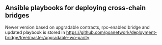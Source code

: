 ## Ansible playbooks for deploying cross-chain bridges

Newer version based on upgradable contracts, rpc-enabled bridge  and updated playbook is stored in https://github.com/poanetwork/deployment-bridge/tree/master/upgradable-wo-parity
